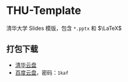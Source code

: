 # THU-Template
清华大学 Slides 模版，包含 `*.pptx` 和 $\LaTeX$

## 打包下载
- [清华云盘](https://cloud.tsinghua.edu.cn/f/5fb3b5f817064a969bfa/?dl=1)
- [百度云盘](https://pan.baidu.com/s/1rFLTCkS7kVgYpFlQ9NZOFQ)，密码：`1kaf`